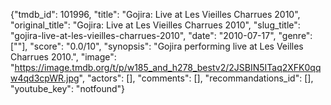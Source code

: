 {"tmdb_id": 101996, "title": "Gojira: Live at Les Vieilles Charrues 2010", "original_title": "Gojira: Live at Les Vieilles Charrues 2010", "slug_title": "gojira-live-at-les-vieilles-charrues-2010", "date": "2010-07-17", "genre": [""], "score": "0.0/10", "synopsis": "Gojira performing live at Les Veilles Charrues 2010.", "image": "https://image.tmdb.org/t/p/w185_and_h278_bestv2/2JSBIN5ITaq2XFK0qqw4qd3cpWR.jpg", "actors": [], "comments": [], "recommandations_id": [], "youtube_key": "notfound"}